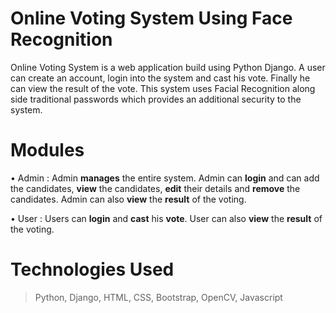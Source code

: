 # Online Voting System Using Face Recognition
Online Voting System is a web application build using Python Django.
A user can create an account, login into the system and cast his vote. Finally he can view the result of the vote.
This system uses Facial Recognition along side traditional passwords which provides an additional security to the system.

# Modules
• Admin : Admin **manages** the entire system.
    Admin can **login** and can add the candidates, **view** the candidates, **edit** their details and **remove** the candidates.
    Admin can also **view** the **result** of the voting.
    
• User : Users can **login** and **cast** his **vote**. User can also **view** the **result** of the voting.

# Technologies Used
> Python, Django, HTML, CSS, Bootstrap, OpenCV, Javascript
